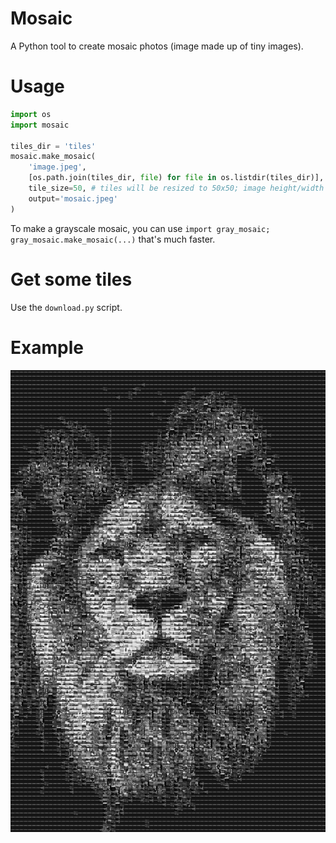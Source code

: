 # Mosaic

A Python tool to create mosaic photos (image made up of tiny images).


# Usage

```python
import os
import mosaic

tiles_dir = 'tiles'
mosaic.make_mosaic(
    'image.jpeg',
    [os.path.join(tiles_dir, file) for file in os.listdir(tiles_dir)],
    tile_size=50, # tiles will be resized to 50x50; image height/width need to be divisible by 50
    output='mosaic.jpeg'
)
```

To make a grayscale mosaic, you can use `import gray_mosaic; gray_mosaic.make_mosaic(...)` that's much faster.

# Get some tiles

Use the `download.py` script.

# Example

![image](lion.jpeg)